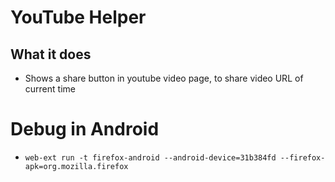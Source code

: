 # YouTube Helper

## What it does ##

* Shows a share button in youtube video page, to share video URL of current time

# Debug in Android
* `web-ext run -t firefox-android --android-device=31b384fd --firefox-apk=org.mozilla.firefox`